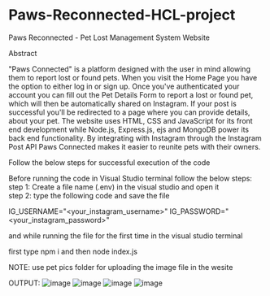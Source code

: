 # Paws-Reconnected-HCL-project
Paws Reconnected - Pet Lost Management System Website

Abstract

"Paws Connected" is a platform designed with the user in mind allowing them to report lost or found pets. 
When you visit the Home Page you have the option to either log in or sign up. 
Once you've authenticated your account you can fill out the Pet Details Form to report a lost or found pet, which will then be automatically shared on Instagram. 
If your post is successful you'll be redirected to a page where you can provide details, about your pet. 
The website uses HTML, CSS and JavaScript for its front end development while Node.js, Express.js, ejs and MongoDB power its back end functionality. 
By integrating with Instagram through the Instagram Post API Paws Connected makes it easier to reunite pets with their owners.

Follow the below steps for successful execution of the code

Before running the code in Visual Studio terminal follow the below steps:
step 1: Create a file name (.env) in the visual studio and open it  
step 2: type the following code and save the file

IG_USERNAME="<your_instagram_username>"
IG_PASSWORD="<your_instagram_password>"

and while running the file for the first time in the visual studio terminal 

first type npm i and then node index.js

NOTE: use pet pics folder for uploading the image file in the wesite

OUTPUT:
![image](https://github.com/vagminijupudi/Paws-Reconnected-HCL-project/assets/109346771/e188223e-f81d-4e48-9d3a-bdb986f68472)
![image](https://github.com/vagminijupudi/Paws-Reconnected-HCL-project/assets/109346771/a28cad5c-3e0f-4f89-b8a4-e3c0ee6497b8)
![image](https://github.com/vagminijupudi/Paws-Reconnected-HCL-project/assets/109346771/2e39f954-d731-40e2-9278-bab936fb63d7)
![image](https://github.com/vagminijupudi/Paws-Reconnected-HCL-project/assets/109346771/3e16d925-f22e-437b-94a5-02763f3918a6)



